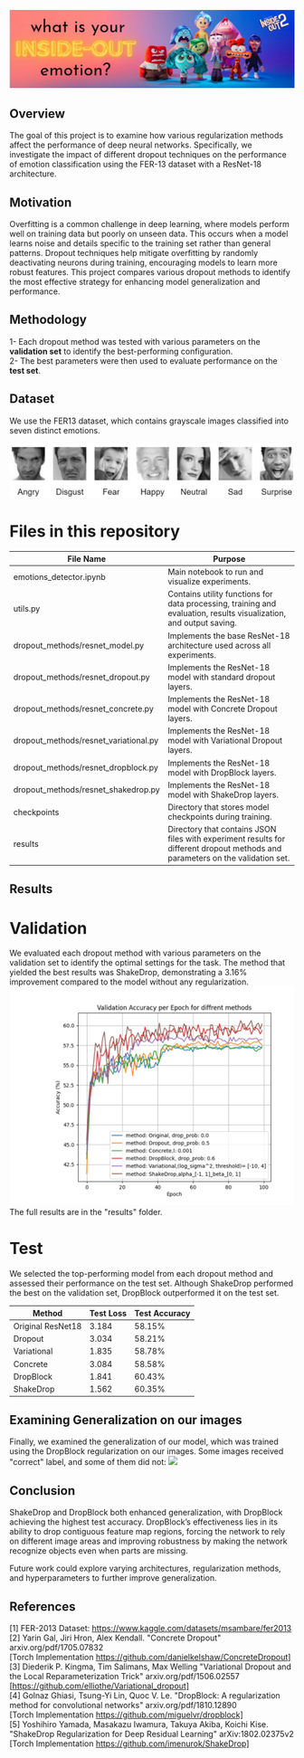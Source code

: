 ![](images/project_logo.png)


## Overview
The goal of this project is to examine how various regularization methods affect the performance of deep neural networks. 
Specifically, we investigate the impact of different dropout techniques on the performance of emotion classification using the FER-13 dataset with a ResNet-18 architecture.

## Motivation
Overfitting is a common challenge in deep learning, where models perform well on training data but poorly on unseen data. This occurs when a model learns noise and details specific to the training set rather than general patterns. Dropout techniques help mitigate overfitting by randomly deactivating neurons during training, encouraging models to learn more robust features. This project compares various dropout methods to identify the most effective strategy for enhancing model generalization and performance.


## Methodology
1- Each dropout method was tested with various parameters on the **validation set** to identify the best-performing configuration.  
2- The best parameters were then used to evaluate performance on the **test set**.

## Dataset
We use the FER13 dataset, which contains grayscale images classified into seven distinct emotions. 

![](icons/classes.png)


# Files in this repository

File Name   | Purpose
------------- | -------------
emotions_detector.ipynb  | Main notebook to run and visualize experiments.
utils.py  | Contains utility functions for data processing, training and evaluation, results visualization, and output saving.
dropout_methods/resnet_model.py  | Implements the base ResNet-18 architecture used across all experiments.
dropout_methods/resnet_dropout.py | Implements the ResNet-18 model with standard dropout layers.
dropout_methods/resnet_concrete.py | 	Implements the ResNet-18 model with Concrete Dropout layers.
dropout_methods/resnet_variational.py | Implements the ResNet-18 model with Variational Dropout layers.
dropout_methods/resnet_dropblock.py | Implements the ResNet-18 model with DropBlock layers.
dropout_methods/resnet_shakedrop.py | Implements the ResNet-18 model with ShakeDrop layers.
checkpoints | Directory that stores model checkpoints during training.
results | Directory that contains JSON files with experiment results for different dropout methods and parameters on the validation set.

## Results
# Validation
We evaluated each dropout method with various parameters on the validation set to identify the optimal settings for the task. The method that yielded the best results was ShakeDrop, demonstrating a 3.16% improvement compared to the model without any regularization.
![](results/best_results/best_results_val.png)
The full results are in the "results" folder.

# Test
We selected the top-performing model from each dropout method and assessed their performance on the test set. 
Although ShakeDrop performed the best on the validation set, DropBlock outperformed it on the test set.
 
Method   | Test Loss   | Test Accuracy
------------- | ------------- | -------------
Original ResNet18  |  3.184  |  58.15%
Dropout  |  3.034  |  58.21%
Variational   |  1.835  |  58.78%
Concrete  |  3.084  |  58.58%
DropBlock   |  1.841  |  60.43%
ShakeDrop  |  1.562  |  60.35%

## Examining Generalization on our images
Finally, we examined the generalization of our model, which was trained using the DropBlock regularization on our images. 
Some images received "correct" label, and some of them did not:
![](results/best_results/exp.png)

## Conclusion
ShakeDrop and DropBlock both enhanced generalization, with DropBlock achieving the highest test accuracy. DropBlock’s effectiveness lies in its ability to drop contiguous feature map regions, forcing the network to rely on different image areas and improving robustness by making the network recognize objects even when parts are missing.

Future work could explore varying architectures, regularization methods, and hyperparameters to further improve generalization.

## References
[1] FER-2013 Dataset: https://www.kaggle.com/datasets/msambare/fer2013  
[2] Yarin Gal, Jiri Hron, Alex Kendall. "Concrete Dropout" arxiv.org/pdf/1705.07832  
    [Torch Implementation https://github.com/danielkelshaw/ConcreteDropout]  
[3] Diederik P. Kingma, Tim Salimans, Max Welling "Variational Dropout and the Local Reparameterization Trick" arxiv.org/pdf/1506.02557  
    [https://github.com/elliothe/Variational_dropout]  
[4] Golnaz Ghiasi, Tsung-Yi Lin, Quoc V. Le. "DropBlock: A regularization method for convolutional networks" arxiv.org/pdf/1810.12890  
    [Torch Implementation https://github.com/miguelvr/dropblock]  
[5] Yoshihiro Yamada, Masakazu Iwamura, Takuya Akiba, Koichi Kise. "ShakeDrop Regularization for Deep Residual Learning" arXiv:1802.02375v2  
    [Torch Implementation https://github.com/imenurok/ShakeDrop]  
